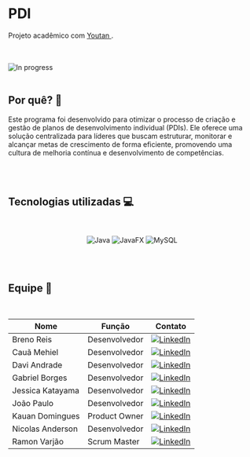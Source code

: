 # PDI
Projeto acadêmico com <a href="https://youtan.com.br" target="_blank"> Youtan </a>.

<br>
<br>

<img alt="In progress" src="https://img.shields.io/badge/IN_PROGRESS-yellow">

<br>
<br>

## Por quê? 🤔
Este programa foi desenvolvido para otimizar o processo de criação e gestão de planos de desenvolvimento individual (PDIs). Ele oferece uma solução centralizada para líderes que buscam estruturar, monitorar e alcançar metas de crescimento de forma eficiente, promovendo uma cultura de melhoria contínua e desenvolvimento de competências.

<br>
<br>

## Tecnologias utilizadas 💻

<br>

<p align="center">
  <img alt= "Java" src="https://img.shields.io/badge/java-yellow?style=for-the-badge">
  <img alt= "JavaFX" src="https://img.shields.io/badge/javafx-blue?style=for-the-badge">
  <img alt= "MySQL" src="https://img.shields.io/badge/mysql-orange?style=for-the-badge">
</p>

<br>
<br>

## Equipe 🤝

<br>

<div align="center">

Nome | Função | Contato
-|-|-
Breno Reis | Desenvolvedor | [![LinkedIn](https://img.shields.io/badge/linkedin-blue?style=for-the-badge)](https://www.linkedin.com/in/breno-reis-893009321)
Cauã Mehiel | Desenvolvedor | [![LinkedIn](https://img.shields.io/badge/linkedin-blue?style=for-the-badge)](https://www.linkedin.com/in/cau%C3%A3-cursino-748485235)
Davi Andrade | Desenvolvedor | [![LinkedIn](https://img.shields.io/badge/linkedin-blue?style=for-the-badge)](https://www.linkedin.com/in/daviandrade007)
Gabriel Borges | Desenvolvedor | [![LinkedIn](https://img.shields.io/badge/linkedin-blue?style=for-the-badge)](https://www.linkedin.com/in/gabriel-borges-toledo)
Jessica Katayama | Desenvolvedor | [![LinkedIn](https://img.shields.io/badge/linkedin-blue?style=for-the-badge)]()
João Paulo | Desenvolvedor | [![LinkedIn](https://img.shields.io/badge/linkedin-blue?style=for-the-badge)](https://www.linkedin.com/in/joaosantos02)
Kauan Domingues | Product Owner | [![LinkedIn](https://img.shields.io/badge/linkedin-blue?style=for-the-badge)](https://linkedin.com/in/kauandomingues)
Nicolas Anderson | Desenvolvedor | [![LinkedIn](https://img.shields.io/badge/linkedin-blue?style=for-the-badge)](https://www.linkedin.com/in/nicolas-anderson-34b082302)
Ramon Varjão | Scrum Master | [![LinkedIn](https://img.shields.io/badge/linkedin-blue?style=for-the-badge)](https://www.linkedin.com/in/ramon-varjao)

</div>
